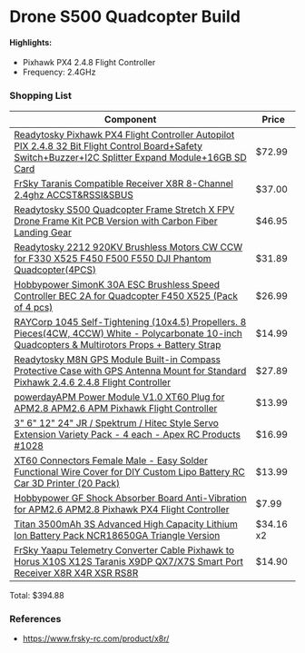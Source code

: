 # Drone S500 Quadcopter Build

#### Highlights:

- Pixhawk PX4 2.4.8 Flight Controller
- Frequency: 2.4GHz

### Shopping List
 
| Component | Price |
| - | - |
| [Readytosky Pixhawk PX4 Flight Controller Autopilot PIX 2.4.8 32 Bit Flight Control Board+Safety Switch+Buzzer+I2C Splitter Expand Module+16GB SD Card ](https://www.amazon.com/gp/product/B07CHQ7SZ4) | $72.99 |
| [FrSky Taranis Compatible Receiver X8R 8-Channel 2.4ghz ACCST&RSSI&SBUS](https://www.amazon.com/gp/product/B00RCAHHFM) | $37.00 |
| [Readytosky S500 Quadcopter Frame Stretch X FPV Drone Frame Kit PCB Version with Carbon Fiber Landing Gear](https://www.amazon.com/gp/product/B01N0AX1MZ) | $46.95 |
| [Readytosky 2212 920KV Brushless Motors CW CCW for F330 X525 F450 F500 F550 DJI Phantom Quadcopter(4PCS)](https://www.amazon.com/gp/product/B075DD16LK) | $31.89 |
| [Hobbypower SimonK 30A ESC Brushless Speed Controller BEC 2A for Quadcopter F450 X525 (Pack of 4 pcs)](https://www.amazon.com/gp/product/B00QRR7N32) | $26.99 |
| [RAYCorp 1045 Self-Tightening (10x4.5) Propellers. 8 Pieces(4CW, 4CCW) White - Polycarbonate 10-inch Quadcopters & Multirotors Props + Battery Strap ](https://www.amazon.com/gp/product/B07H1HXCGJ/) | $14.99 |
| [Readytosky M8N GPS Module Built-in Compass Protective Case with GPS Antenna Mount for Standard Pixhawk 2.4.6 2.4.8 Flight Controller](https://www.amazon.com/gp/product/B01KK9A8QG) | $27.89 |
| [powerdayAPM Power Module V1.0 XT60 Plug for APM2.8 APM2.6 APM Pixhawk Flight Controller](https://www.amazon.com/gp/product/B01CN62MZE) | $13.99 |
| [3" 6" 12" 24" JR / Spektrum / Hitec Style Servo Extension Variety Pack - 4 each - Apex RC Products #1028 ](https://www.amazon.com/gp/product/B01JKCKB8O/) | $16.99 |
| [XT60 Connectors Female Male - Easy Solder Functional Wire Cover for DIY Custom Lipo Battery RC Car 3D Printer (20 Pack)](https://www.amazon.com/gp/product/B07CWF8CRX/ref=ppx_yo_dt_b_asin_title_o06_s00?ie=UTF8&psc=1) | $13.99 | 
| [Hobbypower GF Shock Absorber Board Anti-Vibration for APM2.6 APM2.8 Pixhawk PX4 Flight Controller](https://www.amazon.com/gp/product/B01MQGPOFQ/ref=ppx_yo_dt_b_asin_title_o07_s00?ie=UTF8&psc=1) | $7.99 |
| [Titan 3500mAh 3S Advanced High Capacity Lithium Ion Battery Pack NCR18650GA Triangle Version ](https://www.amazon.com/gp/product/B01E0KSSZO/) | $34.16 x2 | 
| [FrSky Yaapu Telemetry Converter Cable Pixhawk to Horus X10S X12S Taranis X9DP QX7/X7S Smart Port Receiver X8R X4R XSR RS8R ](https://www.amazon.com/gp/product/B07KJFWTCB) | $14.90 |

Total: $394.88

### References

- https://www.frsky-rc.com/product/x8r/

